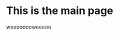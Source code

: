 [_metadata_:title]:- "Squatch"
[_metadata_:layout]:- "index"

# This is the main page

weeeooooweeeoo
